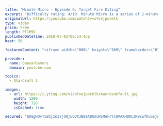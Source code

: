 ```yaml
---
title: "Minute Micro - Episode 6: Target Fire Kiting"
excerpt: "Difficulty rating: 4/10  Minute Micro is a series of 1-minute videos explaining how to perform common micro techniques. This episode is on target fire kiting  twitch.tv/Quasarprintf"
originalUrl: https://youtube.com/watch?v=oYvejpormlk
type: video
price: Free
length: PT1M9S
publishedDateTime: 2018-07-02T00:14:43Z
heat: 50

featuredContent: "<iframe width=\"800\" height=\"500\" frameborder=\"0\" src=\"https://www.youtube.com/embed/oYvejpormlk\" allow=\"accelerometer; autoplay; encrypted-media; gyroscope; picture-in-picture\" allowfullscreen></iframe>"

provider:
  name: QuasarGamers
  domain: youtube.com

topics:
  - StarCraft 2

images:
  - url: https://i.ytimg.com/vi/oYvejpormlk/maxresdefault.jpg
    width: 1280
    height: 720
    isCached: true

secured: "GQ8gHOvT5BbjznZYjO8juQ3X3B09A8UmuW6MekrY58VAXHO0C3R9cwfKuGSjnbxYxY3lgcT76X2BZkLRmu6kbpYwD85kxPetgh8SzgywXE44s88TERLdXiIsHIGwcrHNEbieeUmARuNrRDfJwI1AbNQ2bryz96Wga39wiM0Ltl+Hp+ngWzYFfDCEMdlt5UrkLv1BqNUcrd72N97xbAMrNgIn+wVe8wHnLlAZQTd5zp0IR8AnvqSE+S5vArNWrUtCQf6s+Hw2Bpaa98nz/LI2dGK19MzeDIHw/SDqDtzA19kWux60YFmx2FpvC/AmWFCTLYmR8C1PI2M7KJw0HFMlYNic+uPWxPEjRnKSdW5kjxVVrPy4RBKnNZt/JvU30leX1a2NV4VaPpyP71UDdK3FHcr9MfqJ9WM8BcTI6sTYucQ=;pNJQtM/wmYFSfqcEEnsl8w=="
---
```


